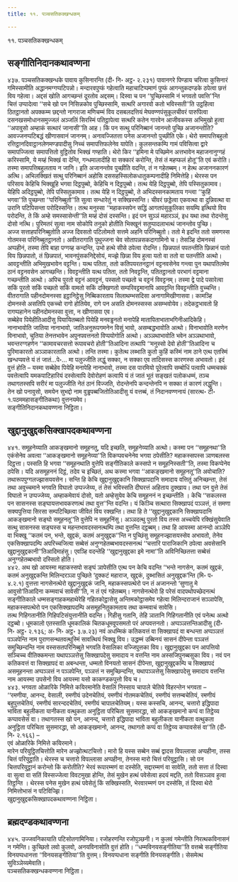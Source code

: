 ```yaml
---
title: ११. पञ्चसतिकक्खन्धकम्

---
```

११. पञ्चसतिकक्खन्धकम्  


## सङ्गीतिनिदानकथावण्णना

४३७. पञ्चसतिकक्खन्धके पावाय कुसिनारन्ति (दी॰ नि॰ अट्ठ॰ २.२३१) पावानगरे पिण्डाय चरित्वा कुसिनारं गमिस्सामीति अद्धानमग्गप्पटिपन्नो। मन्दारवपुप्फं गहेत्वाति महाचाटिप्पमाणं पुप्फं आगन्तुकदण्डके ठपेत्वा छत्तं विय गहेत्वा। अद्दसं खोति आगच्छन्तं दूरतोव अद्दसम्। दिस्वा च पन ‘‘पुच्छिस्सामि नं भगवतो पवत्ति’’न्ति चित्तं उप्पादेत्वा ‘‘सचे खो पन निसिन्नकोव पुच्छिस्सामि, सत्थरि अगारवो कतो भविस्सती’’ति उट्ठहित्वा ठितट्ठानतो अपक्कम्म छद्दन्तो नागराजा मणिचम्मं विय दसबलदत्तियं मेघवण्णपंसुकूलचीवरं पारुपित्वा दसनखसमोधानसमुज्जलं अञ्जलिं सिरस्मिं पतिट्ठापेत्वा सत्थरि कतेन गारवेन आजीवकस्स अभिमुखो हुत्वा ‘‘अपावुसो अम्हाकं सत्थारं जानासी’’ति आह। किं पन सत्थु परिनिब्बानं जानन्तो पुच्छि अजानन्तोति? आवज्जनप्पटिबद्धं खीणासवानं जाननम्। अनावज्जितत्ता पनेस अजानन्तो पुच्छीति एके। थेरो समापत्तिबहुलो रत्तिट्ठानदिवाट्ठानलेणमण्डपादीसु निच्चं समापत्तिफलेनेव यापेति। कुलसन्तकम्पि गामं पविसित्वा द्वारे समापज्जित्वा समापत्तितो वुट्ठितोव भिक्खं गण्हाति। थेरो किर ‘‘इमिना मे पच्छिमेन अत्तभावेन महाजनानुग्गहं करिस्सामि, ये मय्हं भिक्खं वा देन्ति, गन्धमालादीहि वा सक्कारं करोन्ति, तेसं तं महप्फलं होतू’’ति एवं करोति। तस्मा समापत्तिबहुलताय न जानि। इति अजानन्तोव पुच्छीति वदन्ति, तं न गहेतब्बम्। न हेत्थ अजाननकारणं अत्थि। अभिलक्खितं सत्थु परिनिब्बानं अहोसि दससहस्सिलोकधातुकम्पनादीहि निमित्तेहि। थेरस्स पन परिसाय केहिचि भिक्खूहि भगवा दिट्ठपुब्बो, केहिचि न दिट्ठपुब्बो। तत्थ येहि दिट्ठपुब्बो, तेपि पस्सितुकामाव। येहिपि अदिट्ठपुब्बो, तेपि पस्सितुकामाव। तत्थ येहि न दिट्ठपुब्बो, ते अभिदस्सनकामताय गन्त्वा ‘‘कुहिं भगवा’’ति पुच्छन्ता ‘‘परिनिब्बुतो’’ति सुत्वा सन्धारेतुं न सक्खिस्सन्ति। चीवरं छड्डेत्वा एकवत्था वा दुन्निवत्था वा उरानि पटिपिसन्ता परोदिस्सन्ति। तत्थ मनुस्सा ‘‘महाकस्सपेन सद्धिं आगतपंसुकूलिका सयम्पि इत्थियो विय परोदन्ति, ते किं अम्हे समस्सासेन्ती’’ति मय्हं दोसं दस्सन्ति। इदं पन सुञ्ञं महारञ्ञं, इध यथा तथा रोदन्तेसु दोसो नत्थि। पुरिमतरं सुत्वा नाम सोकोपि तनुको होतीति भिक्खूनं सतुप्पादलाभत्थं जानन्तोव पुच्छि।  
अज्ज सत्ताहपरिनिब्बुतोति अज्ज दिवसतो पटिलोमतो सत्तमे अहनि परिनिब्बुतो। ततो मे इदन्ति ततो समणस्स गोतमस्स परिनिब्बुतट्ठानतो। अवीतरागाति पुथुज्जना चेव सोतापन्नसकदागामिनो च। तेसञ्हि दोमनस्सं अप्पहीनं, तस्मा तेपि बाहा पग्गय्ह कन्दन्ति, उभो हत्थे सीसे ठपेत्वा रोदन्ति। छिन्नपातं पपतन्तीति छिन्नानं पातो विय छिन्नपातो, तं छिन्नपातं, भावनपुंसकनिद्देसोयं, मज्झे छिन्ना विय हुत्वा यतो वा ततो वा पतन्तीति अत्थो। आवट्टन्तीति अभिमुखभावेन वट्टन्ति। यत्थ पतिता, ततो कतिपयरतनट्ठानं वट्टनवसेनेव गन्त्वा पुन यथापतितमेव ठानं वट्टनवसेन आगच्छन्ति। विवट्टन्तीति यत्थ पतिता, ततो निवट्टन्ति, पतितट्ठानतो परभागं वट्टमाना गच्छन्तीति अत्थो। अपिच पुरतो वट्टनं आवट्टनं, पस्सतो पच्छतो च वट्टनं विवट्टनम्। तस्मा द्वे पादे पसारेत्वा सकिं पुरतो सकिं पच्छतो सकिं वामतो सकिं दक्खिणतो सम्परिवट्टमानापि आवट्टन्ति विवट्टन्तीति वुच्चन्ति। वीतरागाति पहीनदोमनस्सा इट्ठानिट्ठेसु निब्बिकारताय सिलाथम्भसदिसा अनागामिखीणासवा। कामञ्हि दोमनस्से असतिपि एकच्चो रागो होतियेव, रागे पन असति दोमनस्सस्स असम्भवोयेव। तदेकट्ठभावतो हि रागप्पहानेन पहीनदोमनस्सा वुत्ता, न खीणासवा एव।  
सब्बेहेव पियेहीतिआदीसु पियायितब्बतो पियेहि मनवड्ढनतो मनापेहि मातापिताभाताभगिनीआदिकेहि। नानाभावोति जातिया नानाभावो, जातिअनुरूपगमनेन विसुं भावो, असम्बद्धभावोति अत्थो। विनाभावोति मरणेन विनाभावो, चुतिया तेनत्तभावेन अपुनपवत्तनतो विप्पयोगोति अत्थो। अञ्ञथाभावोति भवेन अञ्ञथाभावो, भवन्तरग्गहणेन ‘‘कामावचरसत्तो रूपावचरो होती’’तिआदिना तत्थापि ‘‘मनुस्सो देवो होती’’तिआदिना च पुरिमाकारतो अञ्ञाकारताति अत्थो। तन्ति तस्मा। कुतेत्थ लब्भाति कुतो कुहिं कस्मिं नाम ठाने एत्थ एतस्मिं खन्धप्पवत्ते यं तं जातं…पे॰… मा पलुज्जीति लद्धुं सक्का, न सक्का एव तादिसस्स कारणस्स अभावतो। इदं वुत्तं होति – यस्मा सब्बेहेव पियेहि मनापेहि नानाभावो, तस्मा दस पारमियो पूरेत्वापि सम्बोधिं पत्वापि धम्मचक्कं पवत्तेत्वापि यमकपाटिहारियं दस्सेत्वापि देवोरोहणं कत्वापि यं तं जातं भूतं सङ्खतं पलोकधम्मं, तञ्च तथागतस्सपि सरीरं मा पलुज्जीति नेतं ठानं विज्जति, रोदन्तेनपि कन्दन्तेनपि न सक्का तं कारणं लद्धुन्ति।  
तेन खो पनावुसो, समयेन सुभद्दो नाम वुड्ढपब्बजितोतिआदीसु यं वत्तब्बं, तं निदानवण्णनायं (सारत्थ॰ टी॰ १.पठममहासङ्गीतिकथा) वुत्तनयमेव।  
सङ्गीतिनिदानकथावण्णना निट्ठिता।  


## खुद्दानुखुद्दकसिक्खापदकथावण्णना

४४१. समूहनेय्याति आकङ्खमानो समूहनतु, यदि इच्छति, समूहनेय्याति अत्थो। कस्मा पन ‘‘समूहनथा’’ति एकंसेनेव अवत्वा ‘‘आकङ्खमानो समूहनेय्या’’ति विकप्पवचनेनेव भगवा ठपेसीति? महाकस्सपस्स ञाणबलस्स दिट्ठत्ता। पस्सति हि भगवा ‘‘समूहनथाति वुत्तेपि सङ्गीतिकाले कस्सपो न समूहनिस्सती’’ति, तस्मा विकप्पेनेव ठपेसि। यदि असमूहननं दिट्ठं, तदेव च इच्छितं, अथ कस्मा भगवा ‘‘आकङ्खमानो समूहनतू’’ति अवोचाति? तथारूपपुग्गलज्झासयवसेन। सन्ति हि केचि खुद्दानुखुद्दकानि सिक्खापदानि समादाय वत्तितुं अनिच्छन्ता, तेसं तथा अवुच्चमाने भगवति विघातो उप्पज्जेय्य, तं तेसं भविस्सति दीघरत्तं अहिताय दुक्खाय। तथा पन वुत्ते तेसं विघातो न उप्पज्जेय्य, अम्हाकमेवायं दोसो, यतो अम्हेसुयेव केचि समूहननं न इच्छन्तीति । केचि ‘‘सकलस्स पन सासनस्स सङ्घायत्तभावकरणत्थं तथा वुत्त’’न्ति वदन्ति। यं किञ्चि सत्थारा सिक्खापदं पञ्ञत्तं, तं समणा सक्यपुत्तिया सिरसा सम्पटिच्छित्वा जीवितं विय रक्खन्ति। तथा हि ते ‘‘खुद्दानुखुद्दकानि सिक्खापदानि आकङ्खमानो सङ्घो समूहनतू’’ति वुत्तेपि न समूहनिंसु। अञ्ञदत्थु पुरतो विय तस्स अच्चयेपि रक्खिंसुयेवाति सत्थु सासनस्स सङ्घस्स च महन्तभावदस्सनत्थम्पि तथा वुत्तन्ति दट्ठब्बम्। तथा हि आयस्मा आनन्दो अञ्ञेपि वा भिक्खू ‘‘कतमं पन, भन्ते, खुद्दकं, कतमं अनुखुद्दक’’न्ति न पुच्छिंसु समूहनज्झासयस्सेव अभावतो, तेनेव एकसिक्खापदम्पि अपरिच्चजित्वा सब्बेसं अनुग्गहेतब्बभावदस्सनत्थं ‘‘चत्तारि पाराजिकानि ठपेत्वा अवसेसानि खुद्दानुखुद्दकानी’’तिआदिमाहंसु। एवञ्हि वदन्तेहि ‘‘खुद्दानुखुद्दका इमे नामा’’ति अविनिच्छितत्ता सब्बेसं अनुग्गहेतब्बभावो दस्सितो होति।  
४४२. अथ खो आयस्मा महाकस्सपो सङ्घं ञापेसीति एत्थ पन केचि वदन्ति ‘‘भन्ते नागसेन, कतमं खुद्दकं, कतमं अनुखुद्दकन्ति मिलिन्दरञ्ञा पुच्छिते ‘दुक्कटं महाराज, खुद्दकं, दुब्भासितं अनुखुद्दक’न्ति (मि॰ प॰ ४.२.१) वुत्तत्ता नागसेनत्थेरो खुद्दानुखुद्दकं जानि, महाकस्सपत्थेरो पन तं अजानन्तो ‘सुणातु मे आवुसो’तिआदिना कम्मवाचं सावेसी’’ति, न तं एवं गहेतब्बम्। नागसेनत्थेरो हि परेसं वादपथोपच्छेदनत्थं सङ्गीतिकाले धम्मसङ्गाहकमहाथेरेहि गहितकोट्ठासेसु अन्तिमकोट्ठासमेव गहेत्वा मिलिन्दराजानं सञ्ञापेसि, महाकस्सपत्थेरो पन एकसिक्खापदम्पि असमूहनितुकामताय तथा कम्मवाचं सावेसि।  
तत्थ गिहिगतानीति गिहिपटिसंयुत्तानीति वदन्ति। गिहीसु गतानि, तेहि ञातानि गिहिगतानीति एवं पनेत्थ अत्थो दट्ठब्बो। धूमकालो एतस्साति धूमकालिकं चितकधूमवूपसमतो परं अप्पवत्तनतो। अप्पञ्ञत्तन्तिआदीसु (दी॰ नि॰ अट्ठ॰ २.१३६; अ॰ नि॰ अट्ठ॰ ३.७.२३) नवं अधम्मिकं कतिकवत्तं वा सिक्खापदं वा बन्धन्ता अप्पञ्ञत्तं पञ्ञपेन्ति नाम पुराणसन्थतवत्थुस्मिं सावत्थियं भिक्खू विय। उद्धम्मं उब्बिनयं सासनं दीपेन्ता पञ्ञत्तं समुच्छिन्दन्ति नाम वस्ससतपरिनिब्बुते भगवति वेसालिका वज्जिपुत्तका विय। खुद्दानुखुद्दका पन आपत्तियो सञ्चिच्च वीतिक्कमन्ता यथापञ्ञत्तेसु सिक्खापदेसु समादाय न वत्तन्ति नाम अस्सजिपुनब्बसुका विय। नवं पन कतिकवत्तं वा सिक्खापदं वा अबन्धन्ता, धम्मतो विनयतो सासनं दीपेन्ता, खुद्दानुखुद्दकम्पि च सिक्खापदं असमूहनन्ता अप्पञ्ञत्तं न पञ्ञपेन्ति, पञ्ञत्तं न समुच्छिन्दन्ति, यथापञ्ञत्तेसु सिक्खापदेसु समादाय वत्तन्ति नाम आयस्मा उपसेनो विय आयस्मा यसो काकण्डकपुत्तो विय च।  
४४३. भगवता ओळारिके निमित्ते कयिरमानेति वेसालिं निस्साय चापाले चेतिये विहरन्तेन भगवता –  
‘‘रमणीया, आनन्द, वेसाली, रमणीयं उदेनचेतियं, रमणीयं गोतमकचेतियं, रमणीयं सत्तम्बचेतियं, रमणीयं बहुपुत्तचेतियं, रमणीयं सारन्ददचेतियं, रमणीयं चापालचेतियम्। यस्स कस्सचि, आनन्द, चत्तारो इद्धिपादा भाविता बहुलीकता यानीकता वत्थुकता अनुट्ठिता परिचिता सुसमारद्धा, सो आकङ्खमानो कप्पं वा तिट्ठेय्य कप्पावसेसं वा। तथागतस्स खो पन, आनन्द, चत्तारो इद्धिपादा भाविता बहुलीकता यानीकता वत्थुकता अनुट्ठिता परिचिता सुसमारद्धा, सो आकङ्खमानो, आनन्द, तथागतो कप्पं वा तिट्ठेय्य कप्पावसेसं वा’’ति (दी॰ नि॰ २.१६६) –  
एवं ओळारिके निमित्ते कयिरमाने।  
मारेन परियुट्ठितचित्तोति मारेन अज्झोत्थटचित्तो। मारो हि यस्स सब्बेन सब्बं द्वादस विपल्लासा अप्पहीना, तस्स चित्तं परियुट्ठाति। थेरस्स च चत्तारो विपल्लासा अप्पहीना, तेनस्स मारो चित्तं परियुट्ठासि। सो पन चित्तपरियुट्ठानं करोन्तो किं करोतीति? भेरवं रूपारम्मणं वा दस्सेति, सद्दारम्मणं वा सावेति, ततो सत्ता तं दिस्वा वा सुत्वा वा सतिं विस्सज्जेत्वा विवटमुखा होन्ति, तेसं मुखेन हत्थं पवेसेत्वा हदयं मद्दति, ततो विसञ्ञाव हुत्वा तिट्ठन्ति । थेरस्स पनेस मुखेन हत्थं पवेसेतुं किं सक्खिस्सति, भेरवारम्मणं पन दस्सेसि, तं दिस्वा थेरो निमित्तोभासं न पटिविज्झि।  
खुद्दानुखुद्दकसिक्खापदकथावण्णना निट्ठिता।  


## ब्रह्मदण्डकथावण्णना

४४५. उज्जवनिकायाति पटिसोतगामिनिया। रजोहरणन्ति रजोपुञ्छनी। न कुलवं गमेन्तीति निरत्थकविनासनं न गमेन्ति। कुच्छितो लवो कुलवो, अनयविनासोति वुत्तं होति। ‘‘धम्मविनयसङ्गीतिया’’ति वत्तब्बे सङ्गीतिया विनयप्पधानत्ता ‘‘विनयसङ्गीतिया’’ति वुत्तम्। विनयप्पधाना सङ्गीति विनयसङ्गीति। सेसमेत्थ सुविञ्ञेय्यमेवाति।  
पञ्चसतिकक्खन्धकवण्णना निट्ठिता।  